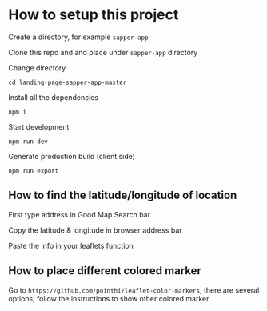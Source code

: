 # How to setup this project

Create a directory, for example `sapper-app`

Clone this repo and and place under `sapper-app` directory

Change directory 
```
cd landing-page-sapper-app-master
```

Install all the dependencies
```
npm i
```

Start development
```
npm run dev
```

Generate production build (client side)
```
npm run export
```

## How to find the latitude/longitude of location

First type address in Good Map Search bar

Copy the latitude & longitude in browser address bar 

Paste the info in your leaflets function

## How to place different colored marker

Go to `https://github.com/pointhi/leaflet-color-markers`, there are several options, follow the instructions to show other colored marker



